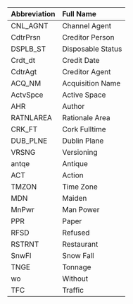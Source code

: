 | **Abbreviation**   | **Full Name**                      |
|:-------------------|:-----------------------------------|
| CNL_AGNT           | Channel Agent                      |
| CdtrPrsn  	       | Creditor Person                    |
| DSPLB_ST  	       | Disposable Status                  |
| Crdt_dt 		       | Credit Date                        |
| CdtrAgt 		       | Creditor Agent                     |
| ACQ_NM  		       | Acquisition Name                   |
| ActvSpce 		       | Active Space                       |
| AHR     		       | Author                             |
| RATNLAREA		       | Rationale Area                     |
| CRK_FT   		       | Cork Fulltime                      |
| DUB_PLNE 		       | Dublin Plane                       |
| VRSNG    		       | Versioning                         |
| antqe   		       | Antique                            |
| ACT     		       | Action                             |
| TMZON   		       | Time Zone                          |
| MDN     		       | Maiden                             |
| MnPwr 		         | Man Power                          |
| PPR     		       | Paper                              |
| RFSD     		       | Refused                            |
| RSTRNT   		       | Restaurant                         |
| SnwFl   		       | Snow Fall                          |
| TNGE     		       | Tonnage                            |
| wo		             | Without                            |
| TFC     		       | Traffic                            |
